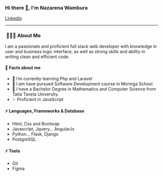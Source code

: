 ### Hi there 👋, I'm Nazarena Wambura

[Linkedin](https://www.linkedin.com/in/nazarena-wambura/)

---

<h3> &nbsp;👩🏾‍💻 About Me </h3>
I am a passionate and proficient full stack web developer with knowledge in user and business  logic interface, as well as strong skills and ability in writing clean and efficient code.

#### 🤔 Facts about me
- 🌱 I’m currently learning Php and Laravel
- 📝 I am have pursued Software Development course in Moringa School
- 📝 I have a Bachelor Degree in Mathematics and Computer Science from Taita Taveta University.
- ✨ Proficient in JavaScript

#### ⚡ Languages, Frameworks & Database
* Html, Css and Bootsrap
* Javascript, Jquery... AngularJs
* Python... Flask, Django
* PostgreSQL

#### ⚡ Tools
* Git
* Figma


